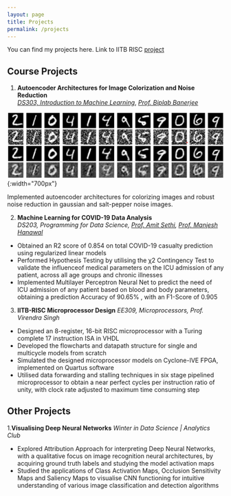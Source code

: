 ```yaml
---
layout: page
title: Projects
permalink: /projects
---
```

You can find my projects here. 
Link to IITB RISC [project](pages/IITB_RISC.md)

## Course Projects
1. **Autoencoder Architectures for Image Colorization and Noise Reduction**  
   [_DS303, Introduction to Machine Learning_](https://www.minds.iitb.ac.in/index.php/academics/minor-ai-ds?id=22), [_Prof. Biplab Banerjee_](https://biplab-banerjee.github.io/)
   
 ![Autoencoder Noise Reduction](images/autoencoders.png){:width="700px"}  
 
  Implemented autoencoder architectures for colorizing images and robust noise reduction in gaussian and salt-pepper noise images.

2. **Machine Learning for COVID-19 Data Analysis**  
  _DS203, Programming for Data Science, [Prof. Amit Sethi](https://www.ee.iitb.ac.in/~asethi/), [Prof. Manjesh Hanawal](https://www.ieor.iitb.ac.in/files/faculty/mhanawal/index.html)_
 * Obtained an R2 score of 0.854 on total COVID-19 casualty prediction using regularized linear models
 * Performed Hypothesis Testing by utilising the χ2 Contingency Test to validate the influenceof medical parameters on the ICU admission of any patient, across all age groups and chronic illnesses
 * Implemented Multilayer Perceptron Neural Net to predict the need of ICU admission of any patient based on blood and body parameters, obtaining a prediction Accuracy of 90.65% , with an F1-Score of 0.905

3. **IITB-RISC Microprocessor Design**
  _EE309, Microprocessors, Prof. Virendra Singh_
 * Designed an 8-register, 16-bit RISC microprocessor with a Turing complete 17 instruction ISA in VHDL
 * Developed the flowcharts and datapath structure for single and multicycle models from scratch
 * Simulated the designed microprocessor models on Cyclone-IVE FPGA, implemented on Quartus software
 * Utilised data forwarding and stalling techniques in six stage pipelined microprocessor to obtain a near perfect cycles per instruction ratio of unity, with clock rate adjusted to maximum time consuming step


## Other Projects 
1.**Visualising Deep Neural Networks**
  _Winter in Data Science | Analytics Club_
 * Explored Attribution Approach for interpreting Deep Neural Networks, with a qualitative focus on image recognition neural architectures, by acquiring ground truth labels and studying the model activation maps
 * Studied the applications of Class Activation Maps, Occlusion Sensitivity Maps and Saliency Maps to visualise CNN functioning for intuitive understanding of various image classification and detection algorithms
